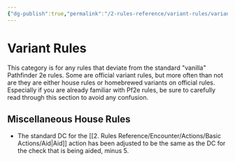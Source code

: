 ```yaml
---
{"dg-publish":true,"permalink":"/2-rules-reference/variant-rules/variant-rules/"}
---
```


# Variant Rules

This category is for any rules that deviate from the standard "vanilla" Pathfinder 2e rules. Some are official variant rules, but more often than not are they are either house rules or homebrewed variants on official rules. Especially if you are already familiar with Pf2e rules, be sure to carefully read through this section to avoid any confusion. 

## Miscellaneous House Rules 

- The standard DC for the [[2. Rules Reference/Encounter/Actions/Basic Actions/Aid\|Aid]] action has been adjusted to be the same as the DC for the check that is being aided, minus 5.